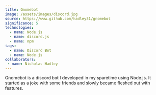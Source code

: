 ```yaml
---
title: Gnomebot
image: /assets/images/discord.jpg
source: https://www.github.com/hadley31/gnomebot
significance: 5
technologies:
  - name: Node.js
  - name: discord.js
  - name: npm
tags:
  - name: Discord Bot
  - name: Node.js
collaborators:
 - name: Nicholas Hadley
---
```


Gnomebot is a discord bot I developed in my sparetime using Node.js. It started as a joke with some friends and slowly became fleshed out with features.